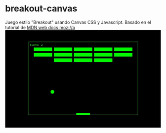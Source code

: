 # breakout-canvas
Juego estilo "Breakout" usando Canvas CSS y Javascript.
Basado en el tutorial de <a target="_blank" href="https://developer.mozilla.org/es/docs/Games/Workflows/Famoso_juego_2D_usando_JavaScript_puro">MDN web docs moz://a</a>
<img src="./img-demo.jpg">
